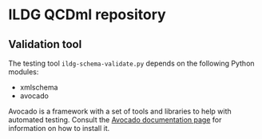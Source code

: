 # ILDG QCDml repository

## Validation tool

The testing tool ```ildg-schema-validate.py``` depends on the following Python modules:
- xmlschema
- avocado

Avocado is a framework with a set of tools and libraries to help with automated testing. Consult the [Avocado documentation page](https://avocado-framework.github.io/) for information on how to install it.